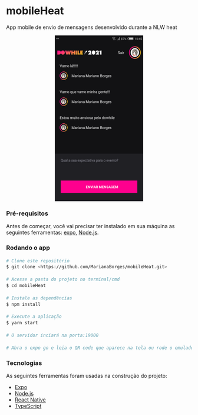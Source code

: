 # mobileHeat
App mobile de envio de mensagens desenvolvido durante a NLW heat 

<p>
  <img src="assets/screen-app-nlwheat.png" alt="Image" width="240" height="450" style="display: block; margin: 0 auto" />
</p>

### Pré-requisitos

Antes de começar, você vai precisar ter instalado em sua máquina as seguintes ferramentas:
[expo](https://docs.expo.io/), [Node.js](https://nodejs.org/en/). 

### Rodando o app

```bash
# Clone este repositório
$ git clone <https://github.com/MarianaBorges/mobileHeat.git>

# Acesse a pasta do projeto no terminal/cmd
$ cd mobileHeat

# Instale as dependências
$ npm install

# Execute a aplicação
$ yarn start

# O servidor inciará na porta:19000

# Abra o expo go e leia o QR code que aparece na tela ou rode o emulador
```

### Tecnologias

As seguintes ferramentas foram usadas na construção do projeto:

- [Expo](https://expo.io/)
- [Node.js](https://nodejs.org/en/)
- [React Native](https://reactnative.dev/)
- [TypeScript](https://www.typescriptlang.org/)
